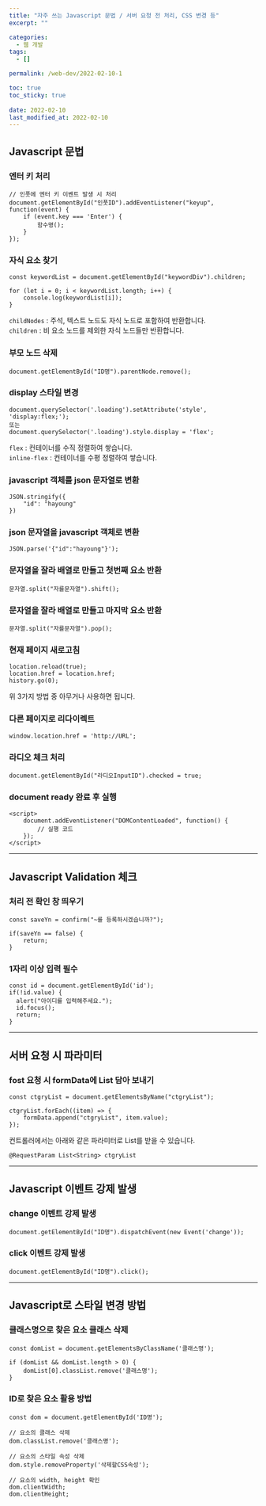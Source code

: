 ```yaml
---
title: "자주 쓰는 Javascript 문법 / 서버 요청 전 처리, CSS 변경 등"
excerpt: ""

categories:
  - 웹 개발
tags:
  - []

permalink: /web-dev/2022-02-10-1

toc: true
toc_sticky: true
 
date: 2022-02-10
last_modified_at: 2022-02-10
---
```


## Javascript 문법

### 엔터 키 처리
```
// 인풋에 엔터 키 이벤트 발생 시 처리
document.getElementById("인풋ID").addEventListener("keyup", function(event) {
    if (event.key === 'Enter') {
        함수명();
    }
});
```

### 자식 요소 찾기
```
const keywordList = document.getElementById("keywordDiv").children;

for (let i = 0; i < keywordList.length; i++) {
    console.log(keywordList[i]);
}
```
`childNodes` : 주석, 텍스트 노드도 자식 노드로 포함하여 반환합니다.  
`children` : 비 요소 노드를 제외한 자식 노드들만 반환합니다.

### 부모 노드 삭제
```
document.getElementById("ID명").parentNode.remove();
```

### display 스타일 변경
```
document.querySelector('.loading').setAttribute('style', 'display:flex;');
또는
document.querySelector('.loading').style.display = 'flex';
```
`flex` : 컨테이너를 수직 정렬하여 쌓습니다.  
`inline-flex` : 컨테이너를 수평 정렬하여 쌓습니다.

### javascript 객체를 json 문자열로 변환
```
JSON.stringify({
    "id": "hayoung"
})
```

### json 문자열을 javascript 객체로 변환
```
JSON.parse('{"id":"hayoung"}');
```

### 문자열을 잘라 배열로 만들고 첫번째 요소 반환
```
문자열.split("자를문자열").shift();
```

### 문자열을 잘라 배열로 만들고 마지막 요소 반환
```
문자열.split("자를문자열").pop();
```

### 현재 페이지 새로고침
```
location.reload(true);
location.href = location.href;
history.go(0);
```
위 3가지 방법 중 아무거나 사용하면 됩니다.

### 다른 페이지로 리다이렉트
```
window.location.href = 'http://URL';
```

### 라디오 체크 처리
```
document.getElementById("라디오InputID").checked = true;
```

### document ready 완료 후 실행
```
<script>
    document.addEventListener("DOMContentLoaded", function() {
        // 실행 코드
    });
</script>
```

---

## Javascript Validation 체크

### 처리 전 확인 창 띄우기
```
const saveYn = confirm("~를 등록하시겠습니까?");

if(saveYn == false) {
    return;
}
```

### 1자리 이상 입력 필수
```
const id = document.getElementById('id');
if(!id.value) {
  alert("아이디를 입력해주세요.");
  id.focus();
  return;
}
```

---

## 서버 요청 시 파라미터

### fost 요청 시 formData에 List 담아 보내기
```
const ctgryList = document.getElementsByName("ctgryList");

ctgryList.forEach((item) => {
    formData.append("ctgryList", item.value);
});
```
컨트롤러에서는 아래와 같은 파라미터로 List를 받을 수 있습니다.
```
@RequestParam List<String> ctgryList
```

---

## Javascript 이벤트 강제 발생

### change 이벤트 강제 발생
```
document.getElementById("ID명").dispatchEvent(new Event('change'));
```

### click 이벤트 강제 발생
```
document.getElementById("ID명").click();
```

---

## Javascript로 스타일 변경 방법

### 클래스명으로 찾은 요소 클래스 삭제
```
const domList = document.getElementsByClassName('클래스명');

if (domList && domList.length > 0) {
	domList[0].classList.remove('클래스명');
}
```

### ID로 찾은 요소 활용 방법
```
const dom = document.getElementById('ID명');

// 요소의 클래스 삭제
dom.classList.remove('클래스명');

// 요소의 스타일 속성 삭제
dom.style.removeProperty('삭제할CSS속성');

// 요소의 width, height 확인
dom.clientWidth;
dom.clientHeight;
```